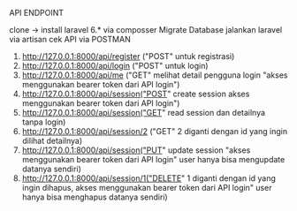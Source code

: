 API ENDPOINT 

clone -> install laravel 6.* via composser
Migrate Database
jalankan laravel via artisan
cek API via POSTMAN 
1.  http://127.0.0.1:8000/api/register ("POST" untuk registrasi)
2.  http://127.0.0.1:8000/api/login ("POST" untuk login)
3.  http://127.0.0.1:8000/api/me ("GET" melihat detail pengguna login "akses menggunakan bearer 
token dari API login")
4.  http://127.0.0.1:8000/api/session("POST" create session akses menggunakan bearer 
token dari API login")
5.  http://127.0.0.1:8000/api/session("GET" read session dan detailnya tanpa login)
6.  http://127.0.0.1:8000/api/session/2 ("GET" 2 diganti dengan id yang ingin dilihat detailnya)
7.   http://127.0.0.1:8000/api/session("PUT" update session  "akses menggunakan bearer 
token dari API login" user hanya bisa mengupdate datanya sendiri)
8.  http://127.0.0.1:8000/api/session/1("DELETE" 1 diganti dengan id yang ingin dihapus, 
akses menggunakan bearer 
token dari API login" user hanya bisa menghapus datanya sendiri)
